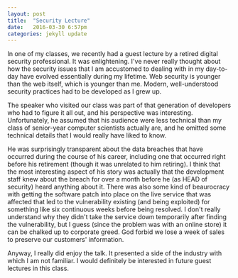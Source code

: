 ```yaml
---
layout: post
title:  "Security Lecture"
date:   2016-03-30 6:57pm
categories: jekyll update
---
```


In one of my classes, we recently had a guest lecture by a
retired digital security professional. It was enlightening.
I've never really thought about how the security issues that
I am accustomed to dealing with in my day-to-day have evolved
essentially during my lifetime. Web security is younger than the
web itself, which is younger than me. Modern, well-understood
security practices had to be developed as I grew up.

The speaker who visited our class was part of that generation
of developers who had to figure it all out, and his perspective
was interesting. Unfortunately, he assumed that his audience
were less technical than my class of senior-year computer
scientists actually are, and he omitted some technical
details that I would really have liked to know.

He was surprisingly transparent about the data breaches that
have occurred during the course of his career, including one
that occurred right before his retirement (though it was unrelated
to him retiring). I think that the most interesting aspect
of his story was actually that the development staff knew about
the breach for over a month before he (as HEAD of security) heard
anything about it. There was also some kind of beaurocracy with
getting the software patch into place on the live service that
was affected that led to the vulnerability existing (and being
exploited) for something like six continuous weeks before being resolved.
I don't really understand why they didn't take the service down
temporarily after finding the vulnerability, but I guess (since
the problem was with an online store) it can be chalked up to
corporate greed. God forbid we lose a week of sales to preserve
our customers' information.

Anyway, I really did enjoy the talk. It presented a side of the industry
with which I am not familiar. I would definitely be interested in
future guest lectures in this class.
